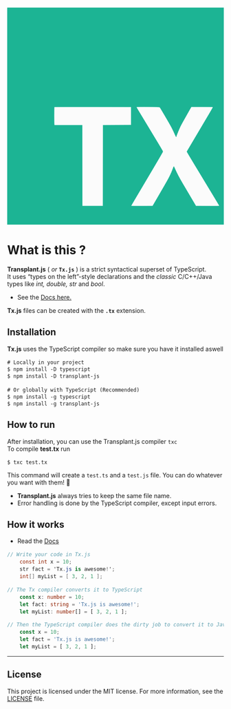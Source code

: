 ![image alt <](https://github.com/ati-n/tx.js/blob/main/tx-logo.svg)
# What is this ?

**Transplant.js** ( _or_ **`Tx.js`** ) is a strict syntactical superset of TypeScript.  
It uses “types on the left”-style declarations and the _classic_ C/C++/Java types like _int, double, str_ and _bool_.  
- See the [Docs here.](https://github.com/ati-n/tx.js/blob/main/docs.md)

**Tx.js**  files can be created with the **`.tx`** extension.


## Installation
**Tx.js** uses the TypeScript compiler so make sure you have it installed aswell 

```shell
# Locally in your project
$ npm install -D typescript
$ npm install -D transplant-js

# Or globally with TypeScript (Recommended)
$ npm install -g typescript
$ npm install -g transplant-js
```

## How to run
After installation, you can use the Transplant.js compiler `txc`  
To compile **test.tx** run
```shell
$ txc test.tx
```
This command will create a `test.ts` and a `test.js` file. You can do whatever you want with them! 🥳
+ **Transplant.js**  always tries to keep the same file name.
+ Error handling is done by the TypeScript compiler, except input errors.


## How it works  
- Read the [Docs](https://github.com/ati-n/tx.js/blob/main/docs.md)  
```c#
// Write your code in Tx.js
    const int x = 10;
    str fact = 'Tx.js is awesome!';
    int[] myList = [ 3, 2, 1 ];
```
```typescript
// The Tx compiler converts it to TypeScript
    const x: number = 10;
    let fact: string = 'Tx.js is awesome!';
    let myList: number[] = [ 3, 2, 1 ];
```
```javascript
// Then the TypeScript compiler does the dirty job to convert it to JavaScript
    const x = 10;
    let fact = 'Tx.js is awesome!';
    let myList = [ 3, 2, 1 ];
```
---


## License
This project is licensed under the MIT license. For more information, see the [LICENSE](https://github.com/ati-n/tx.js/blob/main/LICENSE) file.
